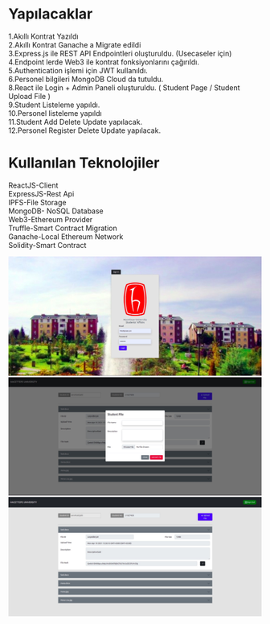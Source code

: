# Yapılacaklar 
1.Akıllı Kontrat Yazıldı <br/>
2.Akıllı Kontrat Ganache a Migrate edildi <br/>
3.Express.js ile REST API Endpointleri oluşturuldu. (Usecaseler için) <br/>
4.Endpoint lerde Web3 ile kontrat fonksiyonlarını çağırıldı. <br/>
5.Authentication işlemi için JWT kullanıldı. <br/>
6.Personel bilgileri MongoDB Cloud da tutuldu. <br/>
8.React ile Login + Admin Paneli oluşturuldu. ( Student Page / Student Upload File ) <br/>
9.Student Listeleme yapıldı. <br/>
10.Personel listeleme yapıldı <br/>
11.Student Add Delete Update yapılacak. <br/>
12.Personel Register Delete Update yapılacak.<br/>

# Kullanılan Teknolojiler 
ReactJS-Client <br/>
ExpressJS-Rest Api <br/>
IPFS-File Storage <br/>
MongoDB- NoSQL Database <br/>
Web3-Ethereum Provider <br/>
Truffle-Smart Contract Migration <br/>
Ganache-Local Ethereum Network <br/>
Solidity-Smart Contract <br/>


<img src="images/1.jpeg" />
<img src="images/2.jpeg" />
<img src="images/3.jpeg" />
